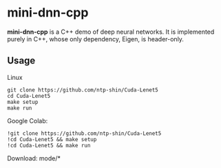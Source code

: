 # mini-dnn-cpp
**mini-dnn-cpp** is a C++ demo of deep neural networks. It is implemented purely in C++, whose only dependency, Eigen, is header-only. 

## Usage

Linux
```shell
git clone https://github.com/ntp-shin/Cuda-Lenet5
cd Cuda-Lenet5
make setup
make run
```

Google Colab:
```shell
!git clone https://github.com/ntp-shin/Cuda-Lenet5
!cd Cuda-Lenet5 && make setup
!cd Cuda-Lenet5 && make run
```
Download: mode/*
